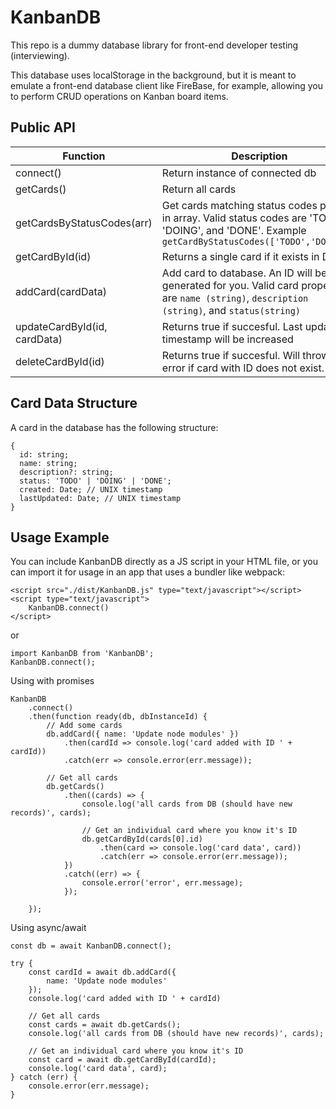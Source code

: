 KanbanDB
========

This repo is a dummy database library for front-end developer testing (interviewing).

This database uses localStorage in the background, but it is meant to emulate a front-end database client
like FireBase, for example, allowing you to perform CRUD operations on Kanban board items.

## Public API

| Function  | Description  |
|---|---|
| connect()   | Return instance of connected db |
| getCards()  | Return all cards  |
| getCardsByStatusCodes(arr)  | Get cards matching status codes passed in array. Valid status codes are 'TODO', 'DOING', and 'DONE'. Example `getCardByStatusCodes(['TODO','DOING'])`  |
| getCardById(id)  | Returns a single card if it exists in DB   |
| addCard(cardData)  | Add card to database. An ID will be generated for you. Valid card properties are `name (string)`, `description (string)`, and `status(string)`   |
| updateCardById(id, cardData)  | Returns true if succesful. Last updated timestamp will be increased  |
| deleteCardById(id)  | Returns true if succesful. Will throw an error if card with ID does not exist.|


## Card Data Structure

A card in the database has the following structure:

```
{
  id: string;
  name: string;
  description?: string;
  status: 'TODO' | 'DOING' | 'DONE';
  created: Date; // UNIX timestamp
  lastUpdated: Date; // UNIX timestamp
}
```

## Usage Example

You can include KanbanDB directly as a JS script in your HTML file, or you can import it for usage in an app
that uses a bundler like webpack:

```
<script src="./dist/KanbanDB.js" type="text/javascript"></script>
<script type="text/javascript">
    KanbanDB.connect()
</script>
```

or

```
import KanbanDB from 'KanbanDB';
KanbanDB.connect();
```

Using with promises

```
KanbanDB
    .connect()
    .then(function ready(db, dbInstanceId) {
        // Add some cards
        db.addCard({ name: 'Update node modules' })
            .then(cardId => console.log('card added with ID ' + cardId))
            .catch(err => console.error(err.message));

        // Get all cards
        db.getCards()
            .then((cards) => {
                console.log('all cards from DB (should have new records)', cards);

                // Get an individual card where you know it's ID
                db.getCardById(cards[0].id)
                    .then(card => console.log('card data', card))
                    .catch(err => console.error(err.message));
            })
            .catch((err) => {
                console.error('error', err.message);
            });

    });
```

Using async/await 

```
const db = await KanbanDB.connect();

try {
    const cardId = await db.addCard({
        name: 'Update node modules'
    });
    console.log('card added with ID ' + cardId)

    // Get all cards
    const cards = await db.getCards();
    console.log('all cards from DB (should have new records)', cards);

    // Get an individual card where you know it's ID
    const card = await db.getCardById(cardId);
    console.log('card data', card);
} catch (err) {
    console.error(err.message);
}
```